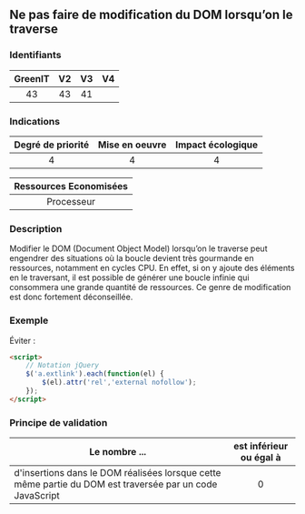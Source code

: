 ## Ne pas faire de modification du DOM lorsqu’on le traverse

### Identifiants

| GreenIT |  V2  |  V3  |  V4  |
|:-------:|:----:|:----:|:----:|
|  43    | 43  | 41  |      |

### Indications

| Degré de priorité |      Mise en oeuvre       |  Impact écologique    |
|:-------------------:|:-------------------------:|:---------------------:|
| 4 | 4 | 4 |

|Ressources Economisées                                      |
|:----------------------------------------------------------:|
|  Processeur  |

### Description

Modifier le DOM (Document Object Model) lorsqu’on le traverse peut engendrer des situations où la boucle devient très gourmande
en ressources, notamment en cycles CPU. En effet, si on y ajoute des éléments en le traversant, il est possible de générer une boucle infinie qui consommera une grande quantité de ressources. Ce genre de modification est donc fortement déconseillée.

### Exemple

Éviter :
```html
<script>
    // Notation jQuery
    $('a.extlink').each(function(el) {
        $(el).attr('rel','external nofollow');
    });
</script>
```


### Principe de validation

| Le nombre ...     | est inférieur ou égal à   |  
|-------------------|:-------------------------:|
| d'insertions dans le DOM réalisées lorsque cette même partie du DOM est traversée par un code JavaScript  | 0  |

